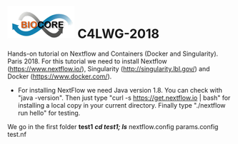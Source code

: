 # ![C4LWG-2018](https://github.com/CRG-CNAG/BioCoreMiscOpen/blob/master/logo/biocore-logo_small.png) C4LWG-2018
Hands-on tutorial on Nextflow and Containers (Docker and Singularity). Paris 2018.
For this tutorial we need to install Nextflow (https://www.nextflow.io/), Singularity (http://singularity.lbl.gov/) and Docker (https://www.docker.com/).

- For installing NextFlow we need Java version 1.8. You can check with "java -version". Then just type "curl -s https://get.nextflow.io | bash" for installing a local copy in your current directory. Finally type "./nextflow run hello" for testing. 

We go in the first folder **test1**
***cd test1; ls***
nextflow.config  params.config  test.nf
